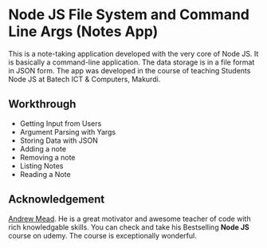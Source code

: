 # Node JS File System and Command Line Args (Notes App)

This is a note-taking application developed with the very core of Node JS. It is basically a command-line application. The data storage is in a file format in JSON form. The app was developed in the course of teaching Students Node JS at Batech ICT & Computers, Makurdi.

## Workthrough

- Getting Input from Users
- Argument Parsing with Yargs
- Storing Data with JSON
- Adding a note
- Removing a note
- Listing Notes
- Reading a Note

## Acknowledgement

[Andrew Mead](https://twitter.com/andrew_j_mead). He is a great motivator and awesome teacher of code with rich knowledgable skills. You can check and take his Bestselling **Node JS** course on udemy. The course is exceptionally wonderful.
